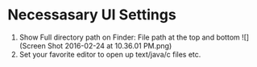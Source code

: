 # Necessasary UI Settings

1. Show Full directory path on Finder: File path at the top and bottom ![](Screen Shot 2016-02-24 at 10.36.01 PM.png)
2. Set your favorite editor to open up text/java/c files etc.
